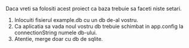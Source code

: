 Daca vreti sa folositi acest proiect ca baza trebuie sa faceti niste setari.

1. Inlocuiti fisierul example.db cu un db de-al vostru.
2. Ca aplicatia sa vada noul vostru db trebuie schimbat in app.config la connectionString numele db-ului.
3. Atentie, merge doar cu db de sqlite. 
